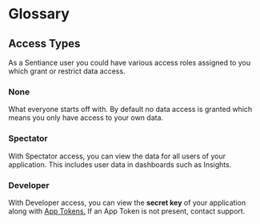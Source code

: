 # Glossary

## Access Types

As a Sentiance user you could have various access roles assigned to you which grant or restrict data access.

### None

What everyone starts off with. By default no data access is granted which means you only have access to your own data.

### Spectator

With Spectator access, you can view the data for all users of your application. This includes user data in dashboards such as Insights.

### Developer

With Developer access, you can view the **secret key** of your application along with [App Tokens.](../important-topics/authentication-and-authorization.md#the-app-token) If an App Token is not present, contact support.

